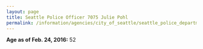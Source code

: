 ```yaml
---
layout: page
title: Seattle Police Officer 7075 Julie Pohl
permalink: /information/agencies/city_of_seattle/seattle_police_department/copbook/7075/
---
```


**Age as of Feb. 24, 2016:** 52
